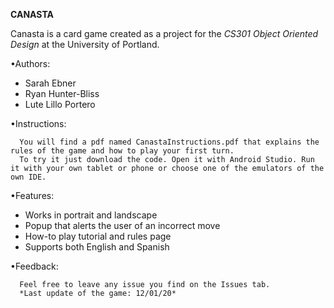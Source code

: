 **CANASTA**

Canasta is a card game created as a project for the _CS301 Object Oriented Design_ at the University of Portland.

•Authors:
  - Sarah Ebner
  - Ryan Hunter-Bliss
  - Lute Lillo Portero
 
 •Instructions:
      
      You will find a pdf named CanastaInstructions.pdf that explains the rules of the game and how to play your first turn.
      To try it just download the code. Open it with Android Studio. Run it with your own tablet or phone or choose one of the emulators of the own IDE.
 •Features:  
  - Works in portrait and landscape
  - Popup that alerts the user of an incorrect move
  - How-to play tutorial and rules page
  - Supports both English and Spanish
  
 •Feedback:
  
      Feel free to leave any issue you find on the Issues tab.
      *Last update of the game: 12/01/20*
